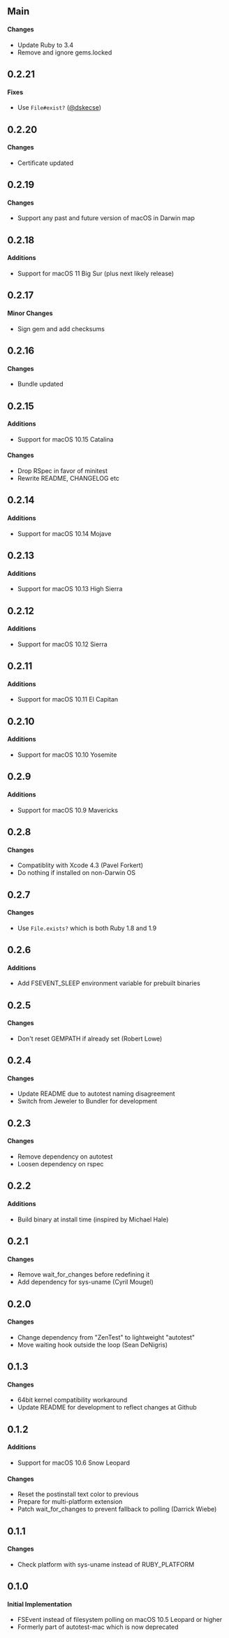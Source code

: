 ## Main

#### Changes
* Update Ruby to 3.4
* Remove and ignore gems.locked

## 0.2.21

#### Fixes
* Use `File#exist?` ([@dskecse](https://github.com/svoop/autotest-fsevent/pull/14))

## 0.2.20

#### Changes
* Certificate updated

## 0.2.19

#### Changes
* Support any past and future version of macOS in Darwin map

## 0.2.18

#### Additions
* Support for macOS 11 Big Sur (plus next likely release)

## 0.2.17

#### Minor Changes
* Sign gem and add checksums

## 0.2.16

#### Changes
* Bundle updated

## 0.2.15

#### Additions
* Support for macOS 10.15 Catalina

#### Changes
* Drop RSpec in favor of minitest
* Rewrite README, CHANGELOG etc

## 0.2.14

#### Additions
* Support for macOS 10.14 Mojave

## 0.2.13

#### Additions
* Support for macOS 10.13 High Sierra

## 0.2.12

#### Additions
* Support for macOS 10.12 Sierra

## 0.2.11

#### Additions
* Support for macOS 10.11 El Capitan

## 0.2.10

#### Additions
* Support for macOS 10.10 Yosemite

## 0.2.9

#### Additions
* Support for macOS 10.9 Mavericks

## 0.2.8

#### Changes
* Compatiblity with Xcode 4.3 (Pavel Forkert)
* Do nothing if installed on non-Darwin OS

## 0.2.7

#### Changes
* Use `File.exists?` which is both Ruby 1.8 and 1.9

## 0.2.6

#### Additions
* Add FSEVENT_SLEEP environment variable for prebuilt binaries

## 0.2.5

#### Changes
* Don't reset GEMPATH if already set (Robert Lowe)

## 0.2.4

#### Changes
* Update README due to autotest naming disagreement
* Switch from Jeweler to Bundler for development

## 0.2.3

#### Changes
* Remove dependency on autotest
* Loosen dependency on rspec

## 0.2.2

#### Additions
* Build binary at install time (inspired by Michael Hale)

## 0.2.1

#### Changes
* Remove wait_for_changes before redefining it
* Add dependency for sys-uname (Cyril Mougel)

## 0.2.0

#### Changes
* Change dependency from "ZenTest" to lightweight "autotest"
* Move waiting hook outside the loop (Sean DeNigris)

## 0.1.3

#### Changes
* 64bit kernel compatibility workaround
* Update README for development to reflect changes at Github

## 0.1.2

#### Additions
* Support for macOS 10.6 Snow Leopard

#### Changes
* Reset the postinstall text color to previous
* Prepare for multi-platform extension
* Patch wait_for_changes to prevent fallback to polling (Darrick Wiebe)

## 0.1.1

#### Changes
* Check platform with sys-uname instead of RUBY_PLATFORM

## 0.1.0

#### Initial Implementation
* FSEvent instead of filesystem polling on macOS 10.5 Leopard or higher
* Formerly part of autotest-mac which is now deprecated
